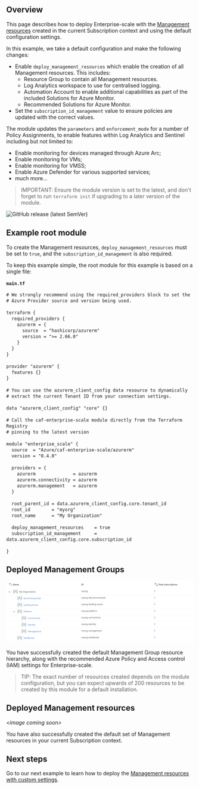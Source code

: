 ## Overview

This page describes how to deploy Enterprise-scale with the [Management resources][wiki_management_resources] created in the current Subscription context and using the default configuration settings.

In this example, we take a default configuration and make the following changes:

- Enable  `deploy_management_resources` which enable the creation of all Management resources. This includes:
  - Resource Group to contain all Management resources.
  - Log Analytics workspace to use for centralised logging.
  - Automation Account to enable additional capabilities as part of the included Solutions for Azure Monitor.
  - Recommended Solutions for Azure Monitor.
- Set the `subscription_id_management` value to ensure policies are updated with the correct values.

The module updates the `parameters` and `enforcement_mode` for a number of Policy Assignments, to enable features within Log Analytics and Sentinel including but not limited to:
- Enable monitoring for devices managed through Azure Arc;
- Enable monitoring for VMs;
- Enable monitoring for VMSS;
- Enable Azure Defender for various supported services;
- much more...

> IMPORTANT: Ensure the module version is set to the latest, and don't forget to run `terraform init` if upgrading to a later version of the module.

![GitHub release (latest SemVer)](https://img.shields.io/github/v/release/Azure/terraform-azurerm-caf-enterprise-scale?style=flat-square)

## Example root module

To create the Management resources, `deploy_management_resources` must be set to `true`, and the `subscription_id_management` is also required.

To keep this example simple, the root module for this example is based on a single file:

**`main.tf`**

```hcl
# We strongly recommend using the required_providers block to set the
# Azure Provider source and version being used.

terraform {
  required_providers {
    azurerm = {
      source  = "hashicorp/azurerm"
      version = ">= 2.66.0"
    }
  }
}

provider "azurerm" {
  features {}
}

# You can use the azurerm_client_config data resource to dynamically
# extract the current Tenant ID from your connection settings.

data "azurerm_client_config" "core" {}

# Call the caf-enterprise-scale module directly from the Terraform Registry
# pinning to the latest version

module "enterprise_scale" {
  source  = "Azure/caf-enterprise-scale/azurerm"
  version = "0.4.0"

  providers = {
    azurerm              = azurerm
    azurerm.connectivity = azurerm
    azurerm.management   = azurerm
  }

  root_parent_id = data.azurerm_client_config.core.tenant_id
  root_id        = "myorg"
  root_name      = "My Organization"

  deploy_management_resources    = true
  subscription_id_management     = data.azurerm_client_config.core.subscription_id

}
```

## **Deployed Management Groups**

![Deploy-Default-Configuration](./media/examples-deploy-default-configuration.png)

You have successfully created the default Management Group resource hierarchy, along with the recommended Azure Policy and Access control (IAM) settings for Enterprise-scale.

> TIP: The exact number of resources created depends on the module configuration, but you can expect upwards of 200 resources to be created by this module for a default installation.

## **Deployed Management resources**

*\<image coming soon\>*

You have also successfully created the default set of Management resources in your current Subscription context.

## Next steps

Go to our next example to learn how to deploy the [Management resources with custom settings][wiki_management_resources_custom].

[//]: # "************************"
[//]: # "INSERT LINK LABELS BELOW"
[//]: # "************************"

[wiki_management_resources]:                  ./%5BUser-Guide%5D-Management-Resources "Wiki - Management Resources"
[wiki_management_resources_custom]:           ./%5BUser-Guide%5D-Management-Resources-With-Custom-Settings "Wiki - Management Resources"
